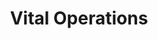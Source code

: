 ---
layout: game
title:  "Vital Operations"
location: "Games/VitalOperations.html"
width: 960
height: 600
desc: "Dr. Stein is a surgeon with a unique way of performing transplants on his patients. Their lives are in his hands, and his life is in your hands. Will you have a successful operation, or die trying?"
time: 72 hours
made: Ludum Dare 44
jampage: https://ldjam.com/events/ludum-dare/44/vital-operations
display-order: 7
music:
    1: "Running Out of Patients"
    2: "Order of Operations"
    3: Ridiculously Shiny Kidneys	
    4: "It All Worked Out!"	
    5: "Over My Dead Body"
---